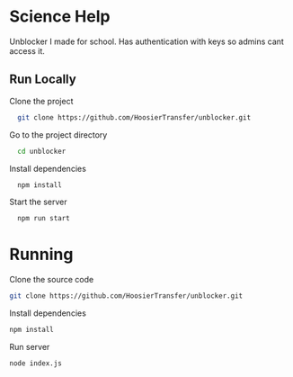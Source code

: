 # Science Help

Unblocker I made for school. Has authentication with keys so admins cant access it.


## Run Locally

Clone the project

```bash
  git clone https://github.com/HoosierTransfer/unblocker.git
```

Go to the project directory

```bash
  cd unblocker
```

Install dependencies

```bash
  npm install
```

Start the server

```bash
  npm run start
```


# Running

Clone the source code
```bash
git clone https://github.com/HoosierTransfer/unblocker.git
```

Install dependencies
```bash
npm install
```

Run server
```bash
node index.js
```



